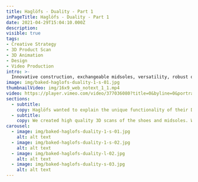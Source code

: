 ```yaml
---
title: Haglöfs - Duality - Part 1
inPageTitle: Haglöfs - Duality - Part 1
date: 2021-04-29T15:04:10.000Z
description:
visible: true
tags:
- Creative Strategy
- 3D Product Scan
- 3D Animation
- Design
- Video Production
intro: >-
  Innovative construction, exchangeable midsoles, versatility, robust outdoor performance. Duality is the next generation of outdoor footwear.
image: img/baked-haglofs-duality-1-s-01.jpg
thumbnailVideo: img/16x9_web_notext_1_1.mp4
video: https://player.vimeo.com/video/377036080?title=0&byline=0&portrait=0
sections:
  - subtitle:
    copy: Haglöfs wanted to explain the unique functionality of their Duality shoe to their retail partners. We partnered with the brand to create a video to sit alongside multiple print, retail & digital assets, all produced from a 3D scan of the shoes.
  - subtitle:
    copy: We created high quality 3D scans of the shoes and midsoles. We referenced  aspects of nature to highlight the difference between the midsoles. A focus on modular design allowed us to create multiple assets for print, retail and digital use. These assets highlighted the two different ways to wear the shoe, tying in to the 'Walk Both Ways' tagline.
carousel:
  - image: img/baked-haglofs-duality-1-s-01.jpg
    alt: alt text
  - image: img/baked-haglofs-duality-1-s-02.jpg
    alt: alt text
  - image: img/baked-haglofs-duality-l-02.jpg
    alt: alt text
  - image: img/baked-haglofs-duality-s-03.jpg
    alt: alt text
---
```

